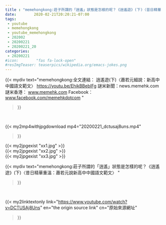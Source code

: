 ```yaml
---
title : "memehongkong:莊子所謂的「逍遙」狀態是怎樣的呢？《逍遙遊》(下)〈昔日精華重溫：蕭若元說新高中中國語文範文〉 "
date:        2020-02-21T20:20:21-07:00
tags:
 - youtube
 - memehongkong
 - youtube_memehongkong
 - 202002
 - 20200221
 - 20200221_20
categories:
 - 20200221
#icon:        "fas fa-lock-open"
#resImgTeaser: teaserpics/wikipedia.org/emacs-jokes.png
---
```


{{< mydiv text="memehongkong:全文連結： 逍遙遊(下)〈蕭若元細說：新高中中國語文範文〉 https://youtu.be/EhikBBebIFg  謎米新聞：news.memehk.com 謎米香港： www.memehk.com Facebook：www.facebook.com/memehkdotcom "
>}}
<br>


{{< my2mp4withjpgdownload mp4="20200221_dctusaj8uns.mp4"
>}}

{{< my2jpgexist "xx1.jpg" >}}<br>
{{< my2jpgexist "xx2.jpg" >}}<br>
{{< my2jpgexist "xx3.jpg" >}}<br>



{{< mydiv text="memehongkong:莊子所謂的「逍遙」狀態是怎樣的呢？《逍遙遊》(下)〈昔日精華重溫：蕭若元說新高中中國語文範文〉 "
>}}
<br>

{{< my2linktextonly link="https://www.youtube.com/watch?v=DCTUSAj8Uns"
en="the origin source link" cn="原始來源網址"
>}}


<br>

